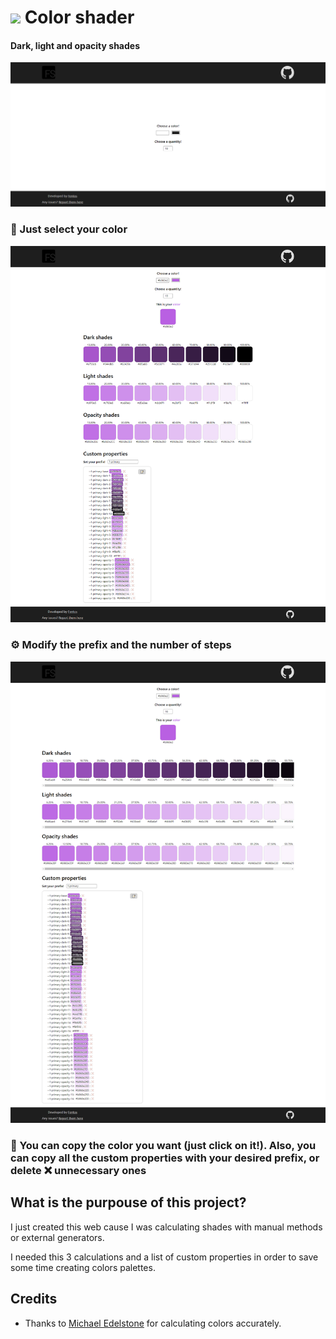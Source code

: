 # <img src="public/favicon.ico" width="30px" /> Color shader

#### Dark, light and opacity shades

[<img src="docs/screenshot_1.png" />](https://color-shader.vercel.app/)

### 🎨 Just select your color

[<img src="docs/screenshot_2.png" />](https://color-shader.vercel.app/#b960e2)

### ⚙ Modify the prefix and the number of steps

[<img src="docs/screenshot_3.png" />](https://color-shader.vercel.app/#b960e2/16)

### 📝 You can copy the color you want (just click on it!). Also, you can copy all the custom properties with your desired prefix, or delete ❌ unnecessary ones

## What is the purpouse of this project?

I just created this web cause I was calculating shades with manual methods or external generators.

I needed this 3 calculations and a list of custom properties in order to save some time creating colors palettes.

## Credits

- Thanks to [Michael Edelstone](https://github.com/edelstone) for calculating colors accurately.
